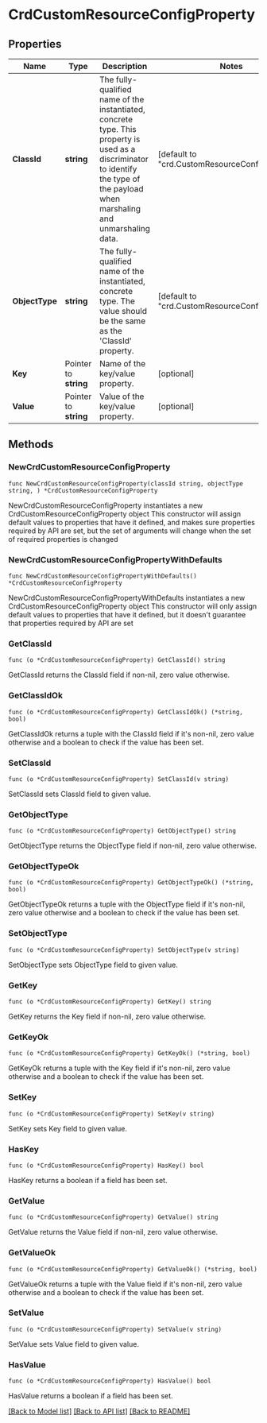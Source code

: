 # CrdCustomResourceConfigProperty

## Properties

Name | Type | Description | Notes
------------ | ------------- | ------------- | -------------
**ClassId** | **string** | The fully-qualified name of the instantiated, concrete type. This property is used as a discriminator to identify the type of the payload when marshaling and unmarshaling data. | [default to "crd.CustomResourceConfigProperty"]
**ObjectType** | **string** | The fully-qualified name of the instantiated, concrete type. The value should be the same as the &#39;ClassId&#39; property. | [default to "crd.CustomResourceConfigProperty"]
**Key** | Pointer to **string** | Name of the key/value property. | [optional] 
**Value** | Pointer to **string** | Value of the key/value property. | [optional] 

## Methods

### NewCrdCustomResourceConfigProperty

`func NewCrdCustomResourceConfigProperty(classId string, objectType string, ) *CrdCustomResourceConfigProperty`

NewCrdCustomResourceConfigProperty instantiates a new CrdCustomResourceConfigProperty object
This constructor will assign default values to properties that have it defined,
and makes sure properties required by API are set, but the set of arguments
will change when the set of required properties is changed

### NewCrdCustomResourceConfigPropertyWithDefaults

`func NewCrdCustomResourceConfigPropertyWithDefaults() *CrdCustomResourceConfigProperty`

NewCrdCustomResourceConfigPropertyWithDefaults instantiates a new CrdCustomResourceConfigProperty object
This constructor will only assign default values to properties that have it defined,
but it doesn't guarantee that properties required by API are set

### GetClassId

`func (o *CrdCustomResourceConfigProperty) GetClassId() string`

GetClassId returns the ClassId field if non-nil, zero value otherwise.

### GetClassIdOk

`func (o *CrdCustomResourceConfigProperty) GetClassIdOk() (*string, bool)`

GetClassIdOk returns a tuple with the ClassId field if it's non-nil, zero value otherwise
and a boolean to check if the value has been set.

### SetClassId

`func (o *CrdCustomResourceConfigProperty) SetClassId(v string)`

SetClassId sets ClassId field to given value.


### GetObjectType

`func (o *CrdCustomResourceConfigProperty) GetObjectType() string`

GetObjectType returns the ObjectType field if non-nil, zero value otherwise.

### GetObjectTypeOk

`func (o *CrdCustomResourceConfigProperty) GetObjectTypeOk() (*string, bool)`

GetObjectTypeOk returns a tuple with the ObjectType field if it's non-nil, zero value otherwise
and a boolean to check if the value has been set.

### SetObjectType

`func (o *CrdCustomResourceConfigProperty) SetObjectType(v string)`

SetObjectType sets ObjectType field to given value.


### GetKey

`func (o *CrdCustomResourceConfigProperty) GetKey() string`

GetKey returns the Key field if non-nil, zero value otherwise.

### GetKeyOk

`func (o *CrdCustomResourceConfigProperty) GetKeyOk() (*string, bool)`

GetKeyOk returns a tuple with the Key field if it's non-nil, zero value otherwise
and a boolean to check if the value has been set.

### SetKey

`func (o *CrdCustomResourceConfigProperty) SetKey(v string)`

SetKey sets Key field to given value.

### HasKey

`func (o *CrdCustomResourceConfigProperty) HasKey() bool`

HasKey returns a boolean if a field has been set.

### GetValue

`func (o *CrdCustomResourceConfigProperty) GetValue() string`

GetValue returns the Value field if non-nil, zero value otherwise.

### GetValueOk

`func (o *CrdCustomResourceConfigProperty) GetValueOk() (*string, bool)`

GetValueOk returns a tuple with the Value field if it's non-nil, zero value otherwise
and a boolean to check if the value has been set.

### SetValue

`func (o *CrdCustomResourceConfigProperty) SetValue(v string)`

SetValue sets Value field to given value.

### HasValue

`func (o *CrdCustomResourceConfigProperty) HasValue() bool`

HasValue returns a boolean if a field has been set.


[[Back to Model list]](../README.md#documentation-for-models) [[Back to API list]](../README.md#documentation-for-api-endpoints) [[Back to README]](../README.md)


